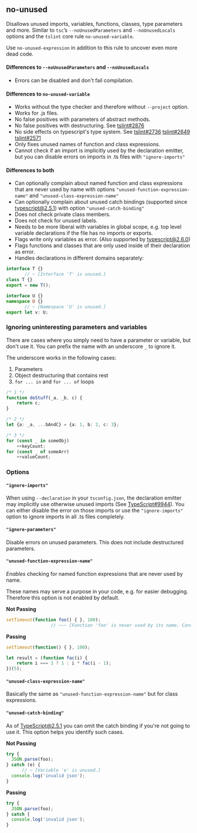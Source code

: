 ## no-unused

Disallows unused imports, variables, functions, classes, type parameters and more. Similar to `tsc`’s `--noUnusedParameters` and `--noUnusedLocals` options and the `tslint` core rule `no-unused-variable`.

Use `no-unused-expression` in addition to this rule to uncover even more dead code.

#### Differences to `--noUnusedParameters` and `--noUnusedLocals`

* Errors can be disabled and don't fail compilation.

#### Differences to `no-unused-variable`

* Works without the type checker and therefore without `--project` option.
* Works for .js files.
* No false positives with parameters of abstract methods.
* No false positives with destructuring. See [tslint#2876](https://github.com/palantir/tslint/issues/2876)
* No side effects on typescript's type system. See [tslint#2736](https://github.com/palantir/tslint/issues/2736) [tslint#2649](https://github.com/palantir/tslint/issues/2649) [tslint#2571](https://github.com/palantir/tslint/issues/2571)
* Only fixes unused names of function and class expressions.
* Cannot check if an import is implicitly used by the declaration emitter, but you can disable errors on imports in .ts files with `"ignore-imports"`

#### Differences to both

* Can optionally complain about named function and class expressions that are never used by name with options `"unused-function-expression-name"` and `"unused-class-expression-name"`
* Can optionally complain about unused catch bindings (supported since typescript@2.5.1) with option `"unused-catch-binding"`
* Does not check private class members.
* Does not check for unused labels.
* Needs to be more liberal with variables in global scope, e.g. top level variable declarations if the file has no imports or exports.
* Flags write only variables as error. (Also supported by typescript@2.6.0)
* Flags functions and classes that are only used inside of their declaration as error.
* Handles declarations in different domains separately:

```ts
interface T {}
       // ~ [Interface 'T' is unused.]
class T {}
export = new T();

interface U {}
namespace U {}
       // ~ [Namespace 'U' is unused.]
export let v: U;
```

### Ignoring uninteresting parameters and variables

There are cases where you simply need to have a parameter or variable, but don't use it. You can prefix the name with an underscore `_` to ignore it.

The underscore works in the following cases:

1. Parameters
2. Object destructuring that contains rest
3. `for ... in` and `for ... of` loops

```ts
/* 1 */
function doStuff(_a, _b, c) {
    return c;
}

/* 2 */
let {a: _a, ...bAndC} = {a: 1, b: 2, c: 3};

/* 3 */
for (const _ in someObj)
    ++keyCount;
for (const _ of someArr)
    ++valueCount;
```

### Options

#### `"ignore-imports"`

When using `--declaration` in your `tsconfig.json`, the declaration emitter may implicitly use otherwise unused imports (See [TypeScript#9944](https://github.com/Microsoft/TypeScript/issues/9944)). You can either disable the error on those imports or use the `"ignore-imports"` option to ignore imports in all .ts files completely.

#### `"ignore-parameters"`

Disable errors on unused parameters. This does not include destructured parameters.

#### `"unused-function-expression-name"`

*Enables* checking for named function expressions that are never used by name.

These names may serve a purpose in your code, e.g. for easier debugging. Therefore this option is not enabled by default.

**Not Passing**

```ts
setTimeout(function foo() { }, 100);
                 // ~~~ [Function 'foo' is never used by its name. Convert it to an anonymous function expression.]
```

**Passing**

```ts
setTimeout(function() { }, 100);

let result = (function fac(i) {
    return i === 1 ? 1 : i * fac(i - 1);
})(5);
```

#### `"unused-class-expression-name"`

Basically the same as `"unused-function-expression-name"` but for class expressions.

#### `"unused-catch-binding"`

As of TypeScript@2.5.1 you can omit the catch binding if you're not going to use it. This option helps you identify such cases.

**Not Passing**

```ts
try {
  JSON.parse(foo);
} catch (e) {
      // ~ [Variable 'e' is unused.]
  console.log('invalid json');
}
```

**Passing**

```ts
try {
  JSON.parse(foo);
} catch {
  console.log('invalid json');
}
```
